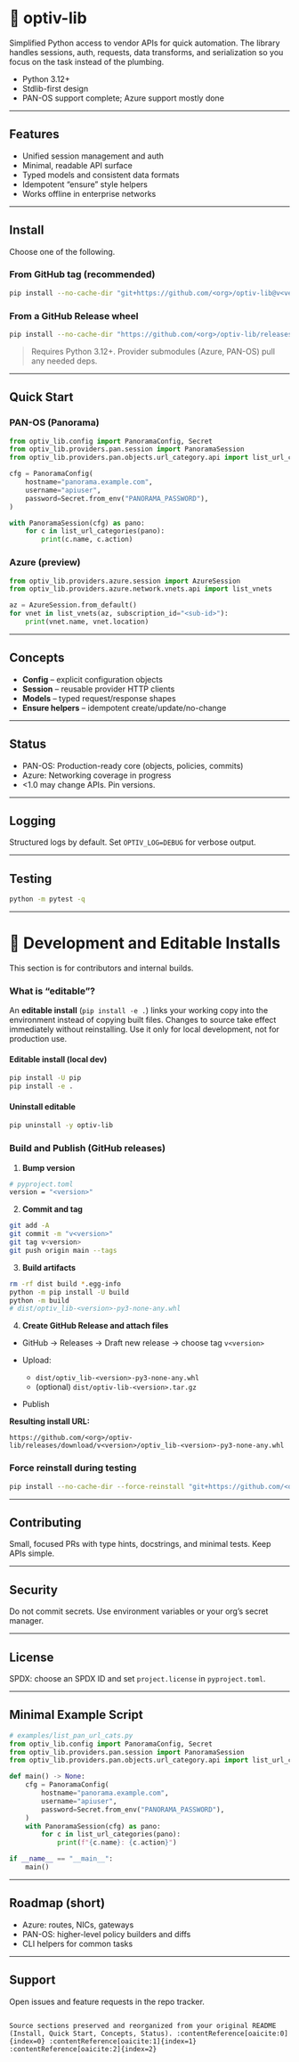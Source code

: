 # 🚀 optiv-lib

Simplified Python access to vendor APIs for quick automation. The library handles sessions, auth, requests, data transforms, and serialization so you focus on the task instead of the plumbing.

* Python 3.12+
* Stdlib-first design
* PAN-OS support complete; Azure support mostly done

---

## Features

* Unified session management and auth
* Minimal, readable API surface
* Typed models and consistent data formats
* Idempotent “ensure” style helpers
* Works offline in enterprise networks

---

## Install

Choose one of the following.

### From GitHub tag (recommended)
```bash
pip install --no-cache-dir "git+https://github.com/<org>/optiv-lib@v<version>"
```

### From a GitHub Release wheel

```bash
pip install --no-cache-dir "https://github.com/<org>/optiv-lib/releases/download/v<version>/optiv_lib-<version>-py3-none-any.whl"
```

> Requires Python 3.12+. Provider submodules (Azure, PAN-OS) pull any needed deps.

---

## Quick Start

### PAN-OS (Panorama)

```python
from optiv_lib.config import PanoramaConfig, Secret
from optiv_lib.providers.pan.session import PanoramaSession
from optiv_lib.providers.pan.objects.url_category.api import list_url_categories

cfg = PanoramaConfig(
    hostname="panorama.example.com",
    username="apiuser",
    password=Secret.from_env("PANORAMA_PASSWORD"),
)

with PanoramaSession(cfg) as pano:
    for c in list_url_categories(pano):
        print(c.name, c.action)
```

### Azure (preview)

```python
from optiv_lib.providers.azure.session import AzureSession
from optiv_lib.providers.azure.network.vnets.api import list_vnets

az = AzureSession.from_default()
for vnet in list_vnets(az, subscription_id="<sub-id>"):
    print(vnet.name, vnet.location)
```

---

## Concepts

* **Config** – explicit configuration objects
* **Session** – reusable provider HTTP clients
* **Models** – typed request/response shapes
* **Ensure helpers** – idempotent create/update/no-change

---

## Status

* PAN-OS: Production-ready core (objects, policies, commits)
* Azure: Networking coverage in progress
* <1.0 may change APIs. Pin versions.

---

## Logging

Structured logs by default. Set `OPTIV_LOG=DEBUG` for verbose output.

---

## Testing

```bash
python -m pytest -q
```

---

# 🧪 Development and Editable Installs

This section is for contributors and internal builds.

### What is “editable”?

An **editable install** (`pip install -e .`) links your working copy into the environment instead of copying built files. Changes to source take effect immediately without reinstalling. Use it only for local development, not for production use.

#### Editable install (local dev)

```bash
pip install -U pip
pip install -e .
```

#### Uninstall editable

```bash
pip uninstall -y optiv-lib
```

### Build and Publish (GitHub releases)

1. **Bump version**

```bash
# pyproject.toml
version = "<version>"
```

2. **Commit and tag**

```bash
git add -A
git commit -m "v<version>"
git tag v<version>
git push origin main --tags
```

3. **Build artifacts**

```bash
rm -rf dist build *.egg-info
python -m pip install -U build
python -m build
# dist/optiv_lib-<version>-py3-none-any.whl
```

4. **Create GitHub Release and attach files**

* GitHub → Releases → Draft new release → choose tag `v<version>`
* Upload:

  * `dist/optiv_lib-<version>-py3-none-any.whl`
  * (optional) `dist/optiv-lib-<version>.tar.gz`
* Publish

**Resulting install URL:**

```
https://github.com/<org>/optiv-lib/releases/download/v<version>/optiv_lib-<version>-py3-none-any.whl
```

### Force reinstall during testing

```bash
pip install --no-cache-dir --force-reinstall "git+https://github.com/<org>/optiv-lib@v<version>"
```

---

## Contributing

Small, focused PRs with type hints, docstrings, and minimal tests. Keep APIs simple.

---

## Security

Do not commit secrets. Use environment variables or your org’s secret manager.

---

## License

SPDX: choose an SPDX ID and set `project.license` in `pyproject.toml`.

---

## Minimal Example Script

```python
# examples/list_pan_url_cats.py
from optiv_lib.config import PanoramaConfig, Secret
from optiv_lib.providers.pan.session import PanoramaSession
from optiv_lib.providers.pan.objects.url_category.api import list_url_categories

def main() -> None:
    cfg = PanoramaConfig(
        hostname="panorama.example.com",
        username="apiuser",
        password=Secret.from_env("PANORAMA_PASSWORD"),
    )
    with PanoramaSession(cfg) as pano:
        for c in list_url_categories(pano):
            print(f"{c.name}: {c.action}")

if __name__ == "__main__":
    main()
```

---

## Roadmap (short)

* Azure: routes, NICs, gateways
* PAN-OS: higher-level policy builders and diffs
* CLI helpers for common tasks

---

## Support

Open issues and feature requests in the repo tracker.

```

Source sections preserved and reorganized from your original README (Install, Quick Start, Concepts, Status). :contentReference[oaicite:0]{index=0} :contentReference[oaicite:1]{index=1} :contentReference[oaicite:2]{index=2}
```
